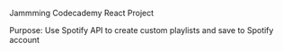 Jammming Codecademy React Project

Purpose: Use Spotify API to create custom playlists and save to Spotify account